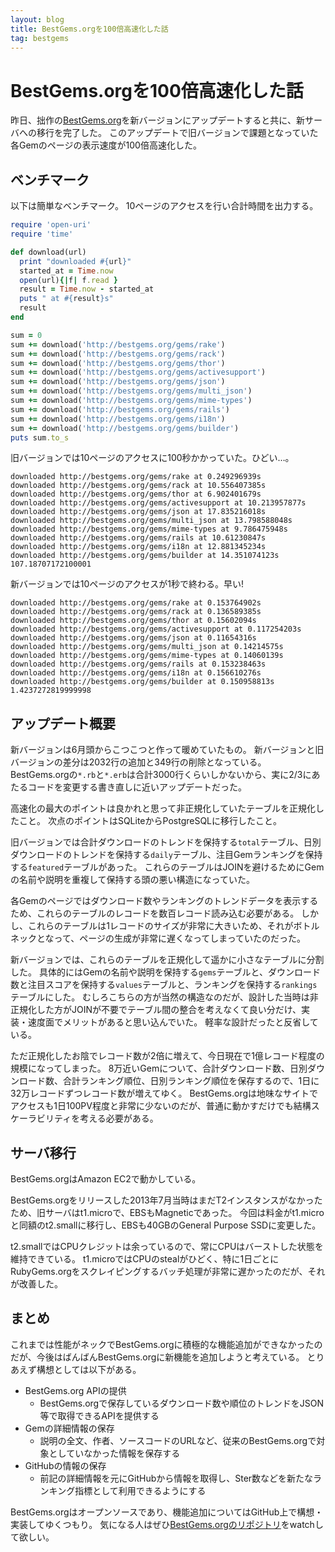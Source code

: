 ```yaml
---
layout: blog
title: BestGems.orgを100倍高速化した話
tag: bestgems
---
```


# BestGems.orgを100倍高速化した話

昨日、拙作の[BestGems.org](http://bestgems.org/)を新バージョンにアップデートすると共に、新サーバへの移行を完了した。
このアップデートで旧バージョンで課題となっていた各Gemのページの表示速度が100倍高速化した。

## ベンチマーク

以下は簡単なベンチマーク。
10ページのアクセスを行い合計時間を出力する。

~~~~ruby
require 'open-uri'
require 'time'

def download(url)
  print "downloaded #{url}"
  started_at = Time.now
  open(url){|f| f.read }
  result = Time.now - started_at
  puts " at #{result}s"
  result
end

sum = 0
sum += download('http://bestgems.org/gems/rake')
sum += download('http://bestgems.org/gems/rack')
sum += download('http://bestgems.org/gems/thor')
sum += download('http://bestgems.org/gems/activesupport')
sum += download('http://bestgems.org/gems/json')
sum += download('http://bestgems.org/gems/multi_json')
sum += download('http://bestgems.org/gems/mime-types')
sum += download('http://bestgems.org/gems/rails')
sum += download('http://bestgems.org/gems/i18n')
sum += download('http://bestgems.org/gems/builder')
puts sum.to_s
~~~~

旧バージョンでは10ページのアクセスに100秒かかっていた。ひどい…。

~~~~
downloaded http://bestgems.org/gems/rake at 0.249296939s
downloaded http://bestgems.org/gems/rack at 10.556407385s
downloaded http://bestgems.org/gems/thor at 6.902401679s
downloaded http://bestgems.org/gems/activesupport at 10.213957877s
downloaded http://bestgems.org/gems/json at 17.835216018s
downloaded http://bestgems.org/gems/multi_json at 13.798588048s
downloaded http://bestgems.org/gems/mime-types at 9.786475948s
downloaded http://bestgems.org/gems/rails at 10.61230847s
downloaded http://bestgems.org/gems/i18n at 12.881345234s
downloaded http://bestgems.org/gems/builder at 14.351074123s
107.18707172100001
~~~~

新バージョンでは10ページのアクセスが1秒で終わる。早い!

~~~~
downloaded http://bestgems.org/gems/rake at 0.153764902s
downloaded http://bestgems.org/gems/rack at 0.136589385s
downloaded http://bestgems.org/gems/thor at 0.15602094s
downloaded http://bestgems.org/gems/activesupport at 0.117254203s
downloaded http://bestgems.org/gems/json at 0.11654316s
downloaded http://bestgems.org/gems/multi_json at 0.14214575s
downloaded http://bestgems.org/gems/mime-types at 0.14060139s
downloaded http://bestgems.org/gems/rails at 0.153238463s
downloaded http://bestgems.org/gems/i18n at 0.156610276s
downloaded http://bestgems.org/gems/builder at 0.150958813s
1.4237272819999998
~~~~

## アップデート概要

新バージョンは6月頭からこつこつと作って暖めていたもの。
新バージョンと旧バージョンの差分は2032行の追加と349行の削除となっている。
BestGems.orgの`*.rb`と`*.erb`は合計3000行くらいしかないから、実に2/3にあたるコードを変更する書き直しに近いアップデートだった。

高速化の最大のポイントは良かれと思って非正規化していたテーブルを正規化したこと。
次点のポイントはSQLiteからPostgreSQLに移行したこと。

旧バージョンでは合計ダウンロードのトレンドを保持する`total`テーブル、日別ダウンロードのトレンドを保持する`daily`テーブル、注目Gemランキングを保持する`featured`テーブルがあった。
これらのテーブルはJOINを避けるためにGemの名前や説明を重複して保持する頭の悪い構造になっていた。

各Gemのページではダウンロード数やランキングのトレンドデータを表示するため、これらのテーブルのレコードを数百レコード読み込む必要がある。
しかし、これらのテーブルは1レコードのサイズが非常に大きいため、それがボトルネックとなって、ページの生成が非常に遅くなってしまっていたのだった。

新バージョンでは、これらのテーブルを正規化して遥かに小さなテーブルに分割した。
具体的にはGemの名前や説明を保持する`gems`テーブルと、ダウンロード数と注目スコアを保持する`values`テーブルと、ランキングを保持する`rankings`テーブルにした。
むしろこちらの方が当然の構造なのだが、設計した当時は非正規化した方がJOINが不要でテーブル間の整合を考えなくて良い分だけ、実装・速度面でメリットがあると思い込んでいた。
軽率な設計だったと反省している。

ただ正規化したお陰でレコード数が2倍に増えて、今日現在で1億レコード程度の規模になってしまった。
8万近いGemについて、合計ダウンロード数、日別ダウンロード数、合計ランキング順位、日別ランキング順位を保存するので、1日に32万レコードずつレコード数が増えてゆく。
BestGems.orgは地味なサイトでアクセスも1日100PV程度と非常に少ないのだが、普通に動かすだけでも結構スケーラビリティを考える必要がある。

## サーバ移行

BestGems.orgはAmazon EC2で動かしている。

BestGems.orgをリリースした2013年7月当時はまだT2インスタンスがなかったため、旧サーバはt1.microで、EBSもMagneticであった。
今回は料金がt1.microと同額のt2.smallに移行し、EBSも40GBのGeneral Purpose SSDに変更した。

t2.smallではCPUクレジットは余っているので、常にCPUはバーストした状態を維持できている。
t1.microではCPUのstealがひどく、特に1日ごとにRubyGems.orgをスクレイピングするバッチ処理が非常に遅かったのだが、それが改善した。

## まとめ

これまでは性能がネックでBestGems.orgに積極的な機能追加ができなかったのだが、今後はばんばんBestGems.orgに新機能を追加しようと考えている。
とりあえず構想としては以下がある。

- BestGems.org APIの提供
  - BestGems.orgで保存しているダウンロード数や順位のトレンドをJSON等で取得できるAPIを提供する
- Gemの詳細情報の保存
  - 説明の全文、作者、ソースコードのURLなど、従来のBestGems.orgで対象としていなかった情報を保存する
- GitHubの情報の保存
  - 前記の詳細情報を元にGitHubから情報を取得し、Ster数などを新たなランキング指標として利用できるようにする

BestGems.orgはオープンソースであり、機能追加についてはGitHub上で構想・実装してゆくつもり。
気になる人はぜひ[BestGems.orgのリポジトリ](https://github.com/xmisao/bestgems.org)をwatchして欲しい。
